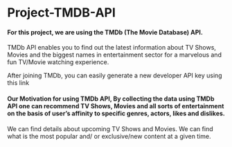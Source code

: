 # Project-TMDB-API
#### For this project, we are using the TMDb (The Movie Database) API.
TMDb API enables you to find out the latest information about TV Shows, Movies and the biggest names in entertainment sector for a marvelous and fun TV/Movie watching experience.

After joining TMDb, you can easily generate a new developer API key using this link

#### Our Motivation for using TMDb API, By collecting the data using TMDb API one can recommend TV Shows, Movies and all sorts of entertainment on the basis of user’s affinity to specific genres, actors, likes and dislikes.

We can find details about upcoming TV Shows and Movies.
We can find what is the most popular and/ or exclusive/new content at a given time.
